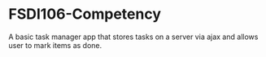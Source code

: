 # FSDI106-Competency
A basic task manager app that stores tasks on a server via ajax and allows user to mark items as done.
